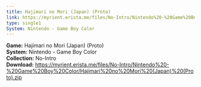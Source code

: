 ```yaml
---
title: Hajimari no Mori (Japan) (Proto)
link: https://myrient.erista.me/files/No-Intro/Nintendo%20-%20Game%20Boy%20Color/Hajimari%20no%20Mori%20(Japan)%20(Proto).zip
type: single1
System: Nintendo - Game Boy Color
---
```

<b>Game:</b> Hajimari no Mori (Japan) (Proto)<br>
<b>System:</b> Nintendo - Game Boy Color<br>
<b>Collection:</b> No-Intro<br>
<b>Download:</b> https://myrient.erista.me/files/No-Intro/Nintendo%20-%20Game%20Boy%20Color/Hajimari%20no%20Mori%20(Japan)%20(Proto).zip